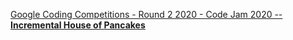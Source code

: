 [Google Coding Competitions - Round 2 2020 - Code Jam 2020 -- **Incremental House of Pancakes**](https://codingcompetitions.withgoogle.com/codejam/round/000000000019ffb9/00000000003384ea)